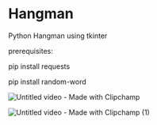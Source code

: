 # Hangman
Python Hangman using tkinter

prerequisites: 

pip install requests

pip install random-word

![Untitled video - Made with Clipchamp](https://github.com/TheGhossst/Hangman/assets/116820865/2e67a53b-94de-4631-b038-61e9a455ad8d)


![Untitled video - Made with Clipchamp (1)](https://github.com/TheGhossst/Hangman/assets/116820865/705028cd-a023-498c-9004-6d47e141aaeb)

